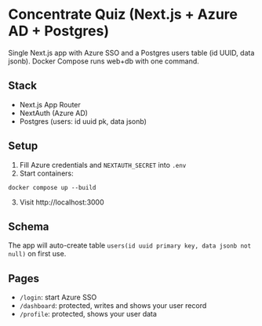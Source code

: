 # Concentrate Quiz (Next.js + Azure AD + Postgres)

Single Next.js app with Azure SSO and a Postgres users table (id UUID, data jsonb). Docker Compose runs web+db with one command.

## Stack
- Next.js App Router
- NextAuth (Azure AD)
- Postgres (users: id uuid pk, data jsonb)

## Setup
1. Fill Azure credentials and `NEXTAUTH_SECRET` into `.env`
2. Start containers:

```
docker compose up --build
```

3. Visit http://localhost:3000

## Schema
The app will auto-create table `users(id uuid primary key, data jsonb not null)` on first use.

## Pages
- `/login`: start Azure SSO
- `/dashboard`: protected, writes and shows your user record
- `/profile`: protected, shows your user data